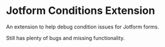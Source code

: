 # Jotform Conditions Extension
An extension to help debug condition issues for Jotform forms.

Still has plenty of bugs and missing functionality.
